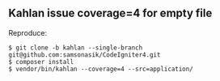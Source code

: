 Kahlan issue coverage=4 for empty file
--------------------------------------

Reproduce:

```
$ git clone -b kahlan --single-branch git@github.com:samsonasik/CodeIgniter4.git
$ composer install
$ vendor/bin/kahlan --coverage=4 --src=application/
```
